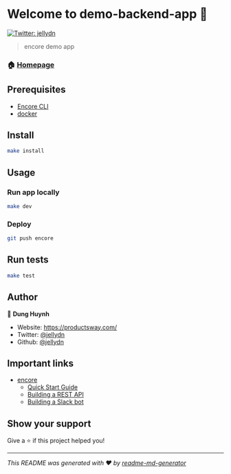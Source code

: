 # Welcome to demo-backend-app 👋

[![Twitter: jellydn](https://img.shields.io/twitter/follow/jellydn.svg?style=social)](https://twitter.com/jellydn)

> encore demo app

### 🏠 [Homepage](https://staging-demo-backend-app-eyk2.encr.app/)

## Prerequisites

- [Encore CLI](https://encore.dev/docs/install)
- [docker](https://www.docker.com/)

## Install

```sh
make install
```

## Usage

### Run app locally

```sh
make dev
```

### Deploy

```sh
git push encore
```

## Run tests

```sh
make test
```

## Author

👤 **Dung Huynh**

- Website: https://productsway.com/
- Twitter: [@jellydn](https://twitter.com/jellydn)
- Github: [@jellydn](https://github.com/jellydn)

## Important links

- [encore](https://encore.dev/docs)
  - [Quick Start Guide](https://encore.dev/docs/quick-start)
  - [Building a REST API](https://encore.dev/docs/tutorials/rest-api)
  - [Building a Slack bot](https://encore.dev/docs/tutorials/slack-bot)

## Show your support

Give a ⭐️ if this project helped you!

---

_This README was generated with ❤️ by
[readme-md-generator](https://github.com/kefranabg/readme-md-generator)_
